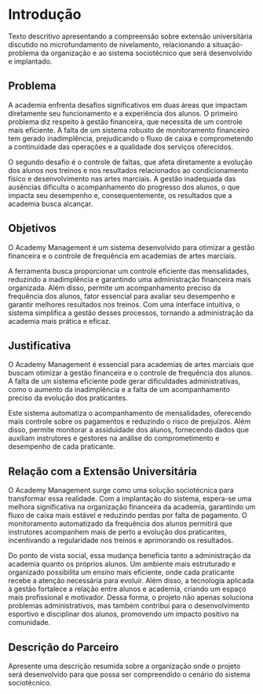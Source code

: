 # Introdução

Texto descritivo apresentando a compreensão sobre extensão universitária discutido no microfundamento de nivelamento, relacionando a situação-problema da organização e ao sistema sociotécnico que será desenvolvido e implantado.

## Problema

A academia enfrenta desafios significativos em duas áreas que impactam diretamente seu funcionamento e a experiência dos alunos. O primeiro problema diz respeito à gestão financeira, que necessita de um controle mais eficiente. A falta de um sistema robusto de monitoramento financeiro tem gerado inadimplência, prejudicando o fluxo de caixa e comprometendo a continuidade das operações e a qualidade dos serviços oferecidos.

O segundo desafio é o controle de faltas, que afeta diretamente a evolução dos alunos nos treinos e nos resultados relacionados ao condicionamento físico e desenvolvimento nas artes marciais. A gestão inadequada das ausências dificulta o acompanhamento do progresso dos alunos, o que impacta seu desempenho e, consequentemente, os resultados que a academia busca alcançar.

## Objetivos

O Academy Management é um sistema desenvolvido para otimizar a gestão financeira e o controle de frequência em academias de artes marciais.

A ferramenta busca proporcionar um controle eficiente das mensalidades, reduzindo a inadimplência e garantindo uma administração financeira mais organizada. Além disso, permite um acompanhamento preciso da frequência dos alunos, fator essencial para avaliar seu desempenho e garantir melhores resultados nos treinos. Com uma interface intuitiva, o sistema simplifica a gestão desses processos, tornando a administração da academia mais prática e eficaz.
## Justificativa
O Academy Management é essencial para academias de artes marciais que buscam otimizar a gestão financeira e o controle de frequência dos alunos. A falta de um sistema eficiente pode gerar dificuldades administrativas, como o aumento da inadimplência e a falta de um acompanhamento preciso da evolução dos praticantes.

Este sistema automatiza o acompanhamento de mensalidades, oferecendo mais controle sobre os pagamentos e reduzindo o risco de prejuízos. Além disso, permite monitorar a assiduidade dos alunos, fornecendo dados que auxiliam instrutores e gestores na análise do comprometimento e desempenho de cada praticante.

## Relação com a Extensão Universitária

O Academy Management surge como uma solução sociotécnica para transformar essa realidade. Com a implantação do sistema, espera-se uma melhora significativa na organização financeira da academia, garantindo um fluxo de caixa mais estável e reduzindo perdas por falta de pagamento. O monitoramento automatizado da frequência dos alunos permitirá que instrutores acompanhem mais de perto a evolução dos praticantes, incentivando a regularidade nos treinos e aprimorando os resultados.

Do ponto de vista social, essa mudança beneficia tanto a administração da academia quanto os próprios alunos. Um ambiente mais estruturado e organizado possibilita um ensino mais eficiente, onde cada praticante recebe a atenção necessária para evoluir. Além disso, a tecnologia aplicada à gestão fortalece a relação entre alunos e academia, criando um espaço mais profissional e motivador. Dessa forma, o projeto não apenas soluciona problemas administrativos, mas também contribui para o desenvolvimento esportivo e disciplinar dos alunos, promovendo um impacto positivo na comunidade.

## Descrição do Parceiro

Apresente uma descrição resumida sobre a organização onde o projeto será desenvolvido para que possa ser compreendido o cenário do sistema sociotécnico.

